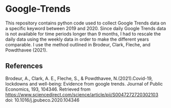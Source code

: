 # Google-Trends

This repository contains python code used to collect Google Trends data on a specific keyword between 2019 and 2020. Since daily Google Trends data is not available for time periods longer than 9 months, I had to rescale the daily data using the weekly data in order to make the different years comparable. I use the method outlined in Brodeur,  Clark,  Fleche,  and  Powdthavee  (2021).

## References

Brodeur, A., Clark, A. E., Fleche, S., & Powdthavee, N.(2021).Covid-19, lockdowns and well-being: Evidence from google trends. Journal of Public Economics, 193, 104346. Retrieved  from https://www.sciencedirect.com/science/article/pii/S0047272720302103 doi: 10.1016/j.jpubeco.2020.104346
